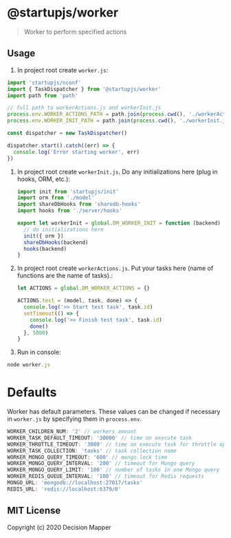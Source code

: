 # @startupjs/worker
> Worker to perform specified actions

## Usage

1. In project root create `worker.js`:

  ```js
  import 'startupjs/nconf'
  import { TaskDispatcher } from '@startupjs/worker'
  import path from 'path'

  // full path to workerActions.js and workerInit.js
  process.env.WORKER_ACTIONS_PATH = path.join(process.cwd(), './workerActions.js')
  process.env.WORKER_INIT_PATH = path.join(process.cwd(), './workerInit.js')

  const dispatcher = new TaskDispatcher()

  dispatcher.start().catch((err) => {
    console.log('Error starting worker', err)
  })
  ```

1. In project root create `workerInit.js`. Do any initializations here (plug in hooks, ORM, etc.):

    ```js
    import init from 'startupjs/init'
    import orm from './model'
    import shareDbHooks from 'sharedb-hooks'
    import hooks from './server/hooks'

    export let workerInit = global.DM_WORKER_INIT = function (backend) {
      // do initializations here
      init({ orm })
      shareDbHooks(backend)
      hooks(backend)
    }
    ```

1. In project root create `workerActions.js`. Put your tasks here (name of functions are the name of tasks).:

    ```js
    let ACTIONS = global.DM_WORKER_ACTIONS = {}

    ACTIONS.test = (model, task, done) => {
      console.log('>> Start test task', task.id)
      setTimeout(() => {
        console.log('>> Finish test task', task.id)
        done()
      }, 5000)
    }
    ```

1. Run in console:

```js
node worker.js
```

# Defaults

Worker has default parameters. These values ​​can be changed if necessary in `worker.js` by specifying them in `process.env`.

```js
WORKER_CHILDREN_NUM: '2' // workers amount
WORKER_TASK_DEFAULT_TIMEOUT: '30000' // time on execute task
WORKER_THROTTLE_TIMEOUT: '3000' // time on execute task for throttle option
WORKER_TASK_COLLECTION: 'tasks' // task collection name
WORKER_MONGO_QUERY_TIMEOUT: '600' // mongo lock time
WORKER_MONGO_QUERY_INTERVAL: '200' // timeout for Mongo query
WORKER_MONGO_QUERY_LIMIT: '100' // number of tasks in one Mongo query
WORKER_REDIS_QUEUE_INTERVAL: '100' // timeout for Redis requests
MONGO_URL: 'mongodb://localhost:27017/tasks'
REDIS_URL: 'redis://localhost:6379/0'
```

## MIT License

Copyright (c) 2020 Decision Mapper
